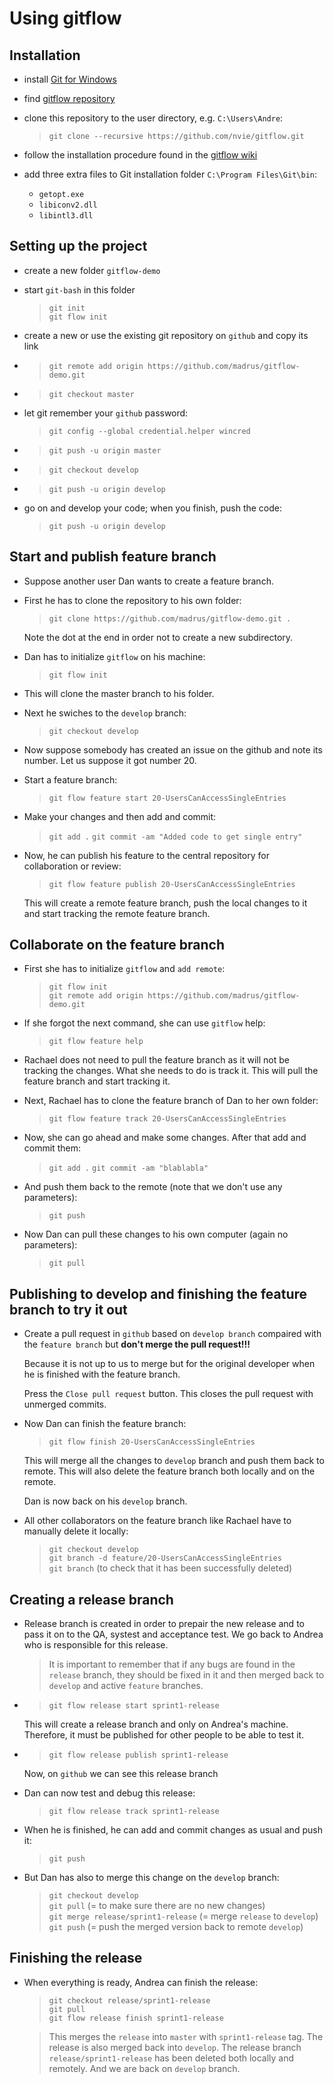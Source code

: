 # Using gitflow

## Installation

*  install [Git for Windows](https://git-for-windows.github.io/)
*  find [gitflow repository](https://github.com/nvie/gitflow)
*  clone this repository to the user directory, e.g. `C:\Users\Andre`:

   > `git clone --recursive https://github.com/nvie/gitflow.git`

*  follow the installation procedure found in the [gitflow wiki](https://github.com/nvie/gitflow/wiki/windows)
*  add three extra files to Git installation folder `C:\Program Files\Git\bin`:
   *  `getopt.exe`
   *  `libiconv2.dll`
   *  `libintl3.dll`  

## Setting up the project
 
*  create a new folder `gitflow-demo`
*  start `git-bash` in this folder

   > `git init`  
   > `git flow init`

*  create a new or use the existing git repository on `github` and copy its link
*  > `git remote add origin https://github.com/madrus/gitflow-demo.git`
*  > `git checkout master`
*  let git remember your `github` password:

   > `git config --global credential.helper wincred`

*  > `git push -u origin master`
*  > `git checkout develop`
*  > `git push -u origin develop`
*  go on and develop your code; when you finish, push the code:

   > `git push -u origin develop`  

## Start and publish feature branch

*  Suppose another user Dan wants to create a feature branch.
*  First he has to clone the repository to his own folder:

   > `git clone https://github.com/madrus/gitflow-demo.git .`  
   
   Note the dot at the end in order not to create a new subdirectory.
*  Dan has to initialize `gitflow` on his machine:

   > `git flow init`

*  This will clone the master branch to his folder.
*  Next he swiches to the `develop` branch:

   > `git checkout develop`

*  Now suppose somebody has created an issue on the github and note its number.
   Let us suppose it got number 20.
*  Start a feature branch:

   > `git flow feature start 20-UsersCanAccessSingleEntries`

*  Make your changes and then add and commit:

   > `git add .`
   > `git commit -am "Added code to get single entry"`

*  Now, he can publish his feature to the central repository for 
   collaboration or review:

   > `git flow feature publish 20-UsersCanAccessSingleEntries`
   
   This will create a remote feature branch, push the local changes to it and 
   start tracking the remote feature branch.

## Collaborate on the feature branch

*  First she has to initialize `gitflow` and `add remote`:

   > `git flow init`  
   > `git remote add origin https://github.com/madrus/gitflow-demo.git`
   
*  If she forgot the next command, she can use `gitflow` help:

   > `git flow feature help`

*  Rachael does not need to pull the feature branch as it will not be
   tracking the changes. What she needs to do is track it. This will
   pull the feature branch and start tracking it.
*  Next, Rachael has to clone the feature branch of Dan to her own folder:

   > `git flow feature track 20-UsersCanAccessSingleEntries` 

*  Now, she can go ahead and make some changes. After that add and commit them:

   > `git add .`
   > `git commit -am "blablabla"`
   
*  And push them back to the remote (note that we don't use any parameters):

   > `git push`
   
*  Now Dan can pull these changes to his own computer (again no parameters):

   > `git pull`
   
## Publishing to develop and finishing the feature branch to try it out

*  Create a pull request in `github` based on `develop branch` compaired
   with the `feature branch` but **don't merge the pull request!!!** 
   
   Because it is not up to us to merge but for the original developer
   when he is finished with the feature branch. 
   
   Press the `Close pull request` button. This closes the pull request with unmerged commits.
*  Now Dan can finish the feature branch:

   > `git flow finish 20-UsersCanAccessSingleEntries`
   
   This will merge all the changes to `develop` branch and push them 
   back to remote. This will also delete the feature branch both locally
   and on the remote. 
   
   Dan is now back on his `develop` branch.
   
*  All other collaborators on the feature branch like Rachael have to manually
   delete it locally:
   
   > `git checkout develop`  
   > `git branch -d feature/20-UsersCanAccessSingleEntries`  
   > `git branch` (to check that it has been successfully deleted)
   
## Creating a release branch

*  Release branch is created in order to prepair the new release and
   to pass it on to the QA, systest and acceptance test. We go back
   to Andrea who is responsible for this release.
   
   > It is important to remember that if any bugs are found in the `release`
   > branch, they should be fixed in it and then merged back to `develop`
   > and active `feature` branches.
   
*  > `git flow release start sprint1-release`

   This will create a release branch and only on Andrea's machine. 
   Therefore, it must be published for other people to be able to test it.

*  > `git flow release publish sprint1-release`

   Now, on `github` we can see this release branch
   
*  Dan can now test and debug this release:

   > `git flow release track sprint1-release` 

*  When he is finished, he can add and commit changes as usual and push it:

   > `git push`
   
*  But Dan has also to merge this change on the `develop` branch:

   > `git checkout develop`  
   > `git pull` (= to make sure there are no new changes)  
   > `git merge release/sprint1-release` (= merge `release` to `develop`)  
   > `git push` (= push the merged version back to remote `develop`)  
   
## Finishing the release
   
*  When everything is ready, Andrea can finish the release:

   > `git checkout release/sprint1-release`  
   > `git pull`  
   > `git flow release finish sprint1-release`   
   
   > This merges the `release` into `master` with `sprint1-release` tag.
   > The release is also merged back into `develop`. The release branch
   > `release/sprint1-release` has been deleted both locally and remotely.
   > And we are back on `develop` branch.
